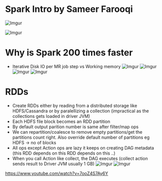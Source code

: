 Spark Intro by Sameer Farooqi
================================

![Imgur](https://i.imgur.com/w4tkcJI.png)

![Imgur](https://i.imgur.com/V56GnDN.png)

Why is Spark 200 times faster
===============================

* Iterative Disk IO per MR job step vs Working memory 
![Imgur](https://i.imgur.com/8lQlcqa.png)
![Imgur](https://i.imgur.com/TAUOORu.png)
![Imgur](https://i.imgur.com/MsY3eWml.png)
![Imgur](https://i.imgur.com/dA7WMt4l.png)

RDDs
=====
* Create RDDs either by reading from a distributed storage like HDFS/Cassandra or by paralellizing a collection (impractical as the collections gets loaded in driver JVM)
* Each HDFS file block becomes an RDD partition
* By default output parition number is same after filter/map ops
* We can repartition/coalesce to remove empty partitions/get the partitions count right. Also override default number of partitions eg HDFS -> no of blocks
* All ops except Action ops are lazy it keeps on creating DAG metadata (this RDD depends on this RDD depends on this ..)
* When you call Action like collect, the DAG executes (collect action sends result to Driver JVM usually 1 GB)
![Imgur](https://i.imgur.com/lMCTffnl.png)
![Imgur](https://i.imgur.com/mWsZ22ql.png)

https://www.youtube.com/watch?v=7ooZ4S7Ay6Y

